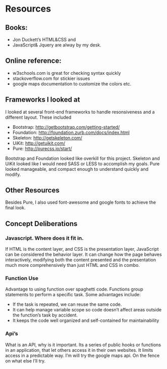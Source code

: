
# Resources

## Books: 
- Jon Duckett’s HTML&CSS and 
- JavaScript& Jquery are alway by my desk.

## Online reference: 
- w3schools.com is great for checking syntax quickly
- stackoverflow.com for stickier issues
- google maps documentation to customize the colors etc.

## Frameworks I looked at
I looked at several front-end frameworks to handle resonsiveness and a different layout. These included
- Bootstrap: http://getbootstrap.com/getting-started/
- Foundation: http://foundation.zurb.com/docs/index.html
- Skeleton: http://getskeleton.com/
- UiKit: http://getuikit.com/
- Pure: http://purecss.io/start/ 

Bootstrap and Foundation looked like overkill for this project. Skeleton and UiKit looked like I would need SASS or LESS to accomplish my goals. 
Pure looked manageable, and compact enough to understand quickly and modify.

## Other Resources
Besides Pure, I also used font-awesome and google fonts to achieve the final look.


## Concept Deliberations
### Javascript. Where does it fit in.
If HTML is the content layer, and CSS is the presentation layer, JavaScript can be considered the behavior layer. It can change how the page behaves interactively, modifying both the content presented and the presentation much more comprehensively than just HTML and CSS in combo.

### Function Use
Advantage to using function over spaghetti code.
Functions group statements to perform a specific task. Some advantages include:
- If the task is repeated, we can reuse the same code. 
- It can help manage variable scope so code doesn’t affect areas outside the function’s task by accident.
- It keeps the code well organized and self-contained for maintainability

### Api’s
What is an API, why is it important.
Its a series of public hooks or functions in an application, that let others access it in their own websites. It limits access in a predictable way. I’m will try the google maps api. On the fence on what else I’ll try.